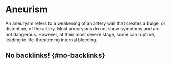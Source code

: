 # Aneurism


An aneurysm refers to a weakening of an artery wall that creates a bulge, or distention, of the artery. Most aneurysms do not show symptoms and are not dangerous. However, at their most severe stage, some can rupture, leading to life-threatening internal bleeding.


## No backlinks! {#no-backlinks}


